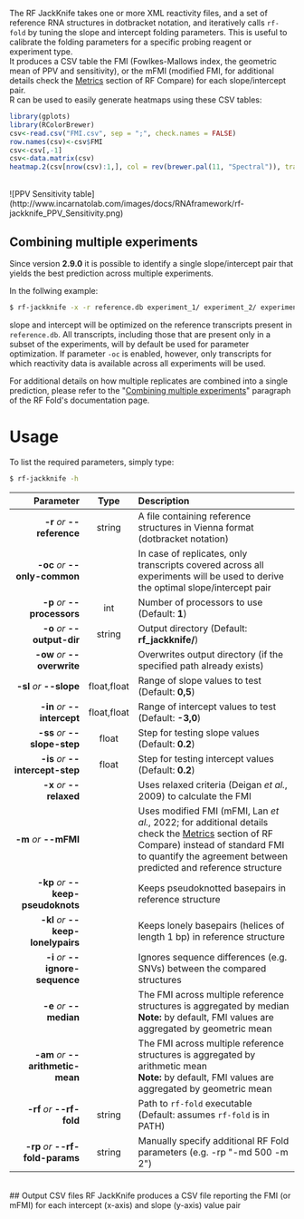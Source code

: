 The RF JackKnife takes one or more XML reactivity files, and a set of reference RNA structures in dotbracket notation, and iteratively calls ``rf-fold`` by tuning the slope and intercept folding parameters. This is useful to calibrate the folding parameters for a specific probing reagent or experiment type.<br/>
It produces a CSV table the FMI (Fowlkes-Mallows index, the geometric mean of PPV and sensitivity), or the mFMI (modified FMI, for additional details check the [Metrics](https://rnaframework-docs.readthedocs.io/en/latest/rf-compare/#metrics) section of RF Compare) for each slope/intercept pair.<br/>
R can be used to easily generate heatmaps using these CSV tables:<br/>

```r
library(gplots)
library(RColorBrewer)
csv<-read.csv("FMI.csv", sep = ";", check.names = FALSE)
row.names(csv)<-csv$FMI
csv<-csv[,-1]
csv<-data.matrix(csv)
heatmap.2(csv[nrow(csv):1,], col = rev(brewer.pal(11, "Spectral")), trace = "none", cellnote = round(csv[nrow(csv):1,], digits = 2), notecol = "black", Rowv = FALSE, Colv = FALSE, dendrogram = "none", xlab = "Intercept (kcal/mol)", ylab = "Slope (kcal/mol)", key = FALSE)
```
<br/>
![PPV Sensitivity table](http://www.incarnatolab.com/images/docs/RNAframework/rf-jackknife_PPV_Sensitivity.png)
<br/>

## Combining multiple experiments
Since version __2.9.0__ it is possible to identify a single slope/intercept pair that yields the best prediction across multiple experiments.<br/>

In the follwing example:

```bash
$ rf-jackknife -x -r reference.db experiment_1/ experiment_2/ experiment_3/
```

slope and intercept will be optimized on the reference transcripts present in `reference.db`. All transcripts, including those that are present only in a subset of the experiments, will by default be used for parameter optimization. If parameter `-oc` is enabled, however, only transcripts for which reactivity data is available across all experiments will be used.

For additional details on how multiple replicates are combined into a single prediction, please refer to the "[Combining multiple experiments](https://rnaframework-docs.readthedocs.io/en/latest/rf-fold/#combining-multiple-experiments)" paragraph of the RF Fold's documentation page.
<br/>

# Usage
To list the required parameters, simply type:

```bash
$ rf-jackknife -h
```

Parameter         | Type | Description
----------------: | :--: |:------------
__-r__ *or* __--reference__ | string | A file containing reference structures in Vienna format (dotbracket notation)
__-oc__ *or* __--only-common__ | | In case of replicates, only transcripts covered across all experiments will be used to derive the optimal slope/intercept pair
__-p__ *or* __--processors__ | int | Number of processors to use (Default: __1__)
__-o__ *or* __--output-dir__ | string | Output directory (Default: __rf_jackknife/__)
__-ow__ *or* __--overwrite__ | | Overwrites output directory (if the specified path already exists)
__-sl__ *or* __--slope__ | float,float | Range of slope values to test (Default: __0,5__)
__-in__ *or* __--intercept__ | float,float | Range of intercept values to test (Default: __-3,0__)
__-ss__ *or* __--slope-step__ | float | Step for testing slope values (Default: __0.2__)
__-is__ *or* __--intercept-step__ | float | Step for testing intercept values (Default: __0.2__)
__-x__ *or* __--relaxed__ | | Uses relaxed criteria (Deigan *et al.*, 2009) to calculate the FMI
__-m__ *or* __--mFMI__ | | Uses modified FMI (mFMI, Lan *et al.*, 2022; for additional details check the [Metrics](https://rnaframework-docs.readthedocs.io/en/latest/rf-compare/#metrics) section of RF Compare) instead of standard FMI to quantify the agreement between predicted and reference structure
__-kp__ *or* __--keep-pseudoknots__ | | Keeps pseudoknotted basepairs in reference structure
__-kl__ *or* __--keep-lonelypairs__ | | Keeps lonely basepairs (helices of length 1 bp) in reference structure
__-i__ *or* __--ignore-sequence__ | | Ignores sequence differences (e.g. SNVs) between the compared structures
__-e__ *or* __--median__ | | The FMI across multiple reference structures is aggregated by median<br/>__Note:__ by default, FMI values are aggregated by geometric mean
__-am__ *or* __--arithmetic-mean__ | | The FMI across multiple reference structures is aggregated by arithmetic mean<br/>__Note:__ by default, FMI values are aggregated by geometric mean
__-rf__ *or* __--rf-fold__ | string | Path to ``rf-fold`` executable (Default: assumes ``rf-fold`` is in PATH)
__-rp__ *or* __--rf-fold-params__ | string | Manually specify additional RF Fold parameters (e.g. -rp "-md 500 -m 2")

<br/>
## Output CSV files
RF JackKnife produces a CSV file reporting the FMI (or mFMI) for each intercept (x-axis) and slope (y-axis) value pair
